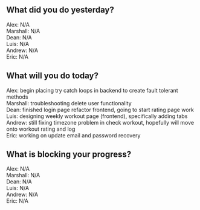 ## What did you do yesterday?
Alex: N/A<br>
Marshall: N/A <br>
Dean: N/A<br>
Luis: N/A <br>
Andrew: N/A <br>
Eric: N/A <br>
## What will you do today?
Alex: begin placing try catch loops in backend to create fault tolerant methods<br>
Marshall: troubleshooting delete user functionality<br>
Dean: finished login page refactor frontend, going to start rating page work<br>
Luis: designing weekly workout page (frontend), specifically adding tabs<br>
Andrew: still fixing timezone problem in check workout, hopefully will move onto workout rating and log<br>
Eric: working on update email and password recovery<br>
## What is blocking your progress?
Alex: N/A<br>
Marshall: N/A<br>
Dean: N/A<br>
Luis: N/A<br>
Andrew: N/A<br>
Eric: N/A<br>